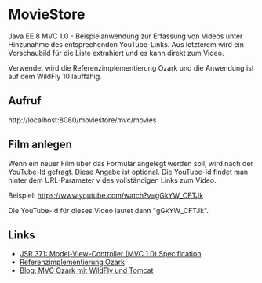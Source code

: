 # MovieStore
Java EE 8 MVC 1.0 - Beispielanwendung zur Erfassung von Videos unter Hinzunahme des entsprechenden YouTube-Links. 
Aus letzterem wird ein Vorschaubild für die Liste extrahiert und es kann direkt zum Video.

Verwendet wird die Referenzimplementierung Ozark und die Anwendung ist auf dem WildFly 10 lauffähig. 

## Aufruf ##

http://localhost:8080/moviestore/mvc/movies

## Film anlegen ##

Wenn ein neuer Film über das Formular angelegt werden soll, wird nach der YouTube-Id gefragt. Diese Angabe ist optional.
Die YouTube-Id findet man hinter dem URL-Parameter v des vollständigen Links zum Video.

Beispiel:
https://www.youtube.com/watch?v=gGkYW_CFTJk

Die YouTube-Id für dieses Video lautet dann "gGkYW_CFTJk".


## Links ##

* [JSR 371: Model-View-Controller (MVC 1.0) Specification](https://jcp.org/en/jsr/detail?id=371)
* [Referenzimplementierung Ozark](https://ozark.java.net)
* [Blog: MVC Ozark mit WildFly und Tomcat](http://javaakademie.de/blog/java-ee-8-mvc-ozark-wildfly-tomcat)
